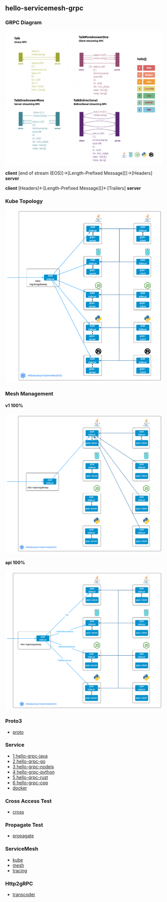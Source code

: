 ## hello-servicemesh-grpc

### GRPC Diagram
![](img/grpc_diagram.png)

**client** [end of stream (EOS)]->[Length-Prefixed Message][]->[Headers] **server**

**client** [Headers]<-[Length-Prefixed Message][]<-[Trailers] **server**




### Kube Topology
![](img/grpc_kube.png)

### Mesh Management
#### v1 100%
![](img/grpc_mesh_v1_100.png)
#### api 100%
![](img/grpc_mesh_api_100.png)

### Proto3
- [proto](grpc/proto)

### Service
- [1 hello-grpc-java](grpc/hello-grpc-java)
- [2 hello-grpc-go](grpc/hello-grpc-go)
- [3 hello-grpc-nodejs](grpc/hello-grpc-nodejs)
- [4 hello-grpc-python](grpc/hello-grpc-python)
- [5 hello-grpc-rust](grpc/hello-grpc-rust)
- [6 hello-grpc-cpp](grpc/hello-grpc-cpp)
- [docker](grpc/docker)

### Cross Access Test
- [cross](cross)

### Propagate Test
- [propagate](propagate)

### ServiceMesh
- [kube](kube)
- [mesh](mesh)
- [tracing](tracing)

### Http2gRPC
- [transcoder](transcoder)